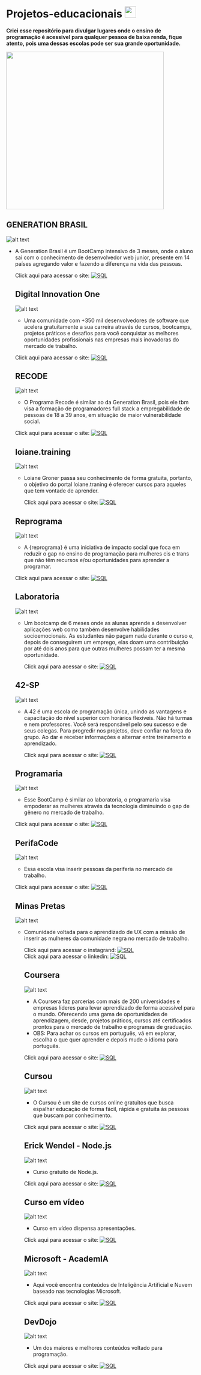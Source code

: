 # Projetos-educacionais <img src="https://cultofthepartyparrot.com/parrots/hd/twinsparrot.gif" width="30" height="30"/>

**Criei esse repositório para divulgar lugares onde o ensino de programação é acessivel para qualquer pessoa de baixa renda, fique atento, pois uma dessas escolas pode ser sua grande oportunidade.**


   <img src="https://media.giphy.com/media/fQZX2aoRC1Tqw/giphy.gif" width="420">

## GENERATION BRASIL ##

 ![alt text](https://th.bing.com/th/id/OIP.4JnR3tl0ikKnVuoTkjIHDgAAAA?pid=ImgDet&rs=1)

* A Generation Brasil é um BootCamp intensivo de 3 meses, onde o aluno sai com o conhecimento de desenvolvedor web junior, presente em 14 países agregando valor e fazendo a diferença na vida das pessoas.

  Click aqui para acessar o site: [![SQL](https://img.shields.io/badge/-GenerationBrasil-FF8C00?style=flat&logo=GenerationBrasil)](https://brazil.generation.org/)
  
  
  
  
  
  
  ## Digital Innovation One ##
  
   ![alt text](https://hermes.digitalinnovation.one/assets/logo-sm-white.png)
  
  * Uma comunidade com +350 mil desenvolvedores de software que acelera gratuitamente a sua carreira através de cursos, bootcamps, projetos práticos e desafios para     você conquistar as melhores oportunidades profissionais nas empresas mais inovadoras do mercado de trabalho.


   Click aqui para acessar o site: [![SQL](https://img.shields.io/badge/-DigitalInnovationOne-FFFF00?style=flat&logo=DigitalInnovationOne)](https://digitalinnovation.one/sign-in?redirect=%2Ftracks)
  
  
  
  
  
  
  ## RECODE ##
  
   ![alt text](https://www.cursoemvideo.com/wp-content/uploads/2019/07/apoiador-recode.png)
  
  * O Programa Recode é similar ao da Generation Brasil, pois ele tbm visa a formação de programadores full stack a empregabilidade de pessoas de 18 a 39 anos, em situação de maior vulnerabilidade social.

   Click aqui para acessar o site: [![SQL](https://img.shields.io/badge/-Recode-4B0082?style=flat&logo=Recode)](https://recode.org.br/)
  
  
  
  ## loiane.training ##
  
    ![alt text](https://static-cdn.jtvnw.net/jtv_user_pictures/ffd3de78-d8a7-42ef-997b-572b9c26c331-profile_image-300x300.png)
    
   * Loiane Groner passa seu conhecimento de forma gratuita, portanto, o objetivo do portal loiane.traning é oferecer cursos para aqueles que tem vontade de aprender.
   
     Click aqui para acessar o site: [![SQL](https://img.shields.io/badge/-Loiane.Training-8B0000?style=flat&logo=Loiane.Training)](https://loiane.training/)






   ## Reprograma ##
     
     ![alt text](https://www.paypal-brasil.com.br/doe/assets/20170329_144932064_logo-reprograma%20(2).png)
    
     * A {reprograma} é uma iniciativa de impacto social que foca em reduzir o gap no ensino de programação para mulheres cis e trans que não têm recursos e/ou oportunidades para aprender a programar.

     Click aqui para acessar o site: [![SQL](https://img.shields.io/badge/-Reprograma-4B0082?style=flat&logo=Reprograma)](https://reprograma.com.br/)
     
     
     
     
    ## Laboratoria ##
     
     ![alt text](https://v.fastcdn.co/u/cf943cfe/45158255-0-Laboratoria-iconos-0.png)
 
     * Um bootcamp de 6 meses onde as alunas aprende a desenvolver aplicações web como também desenvolve habilidades socioemocionais. As estudantes não pagam nada durante o curso e, depois de conseguirem um emprego, elas doam uma contribuição por até dois anos para que outras mulheres possam ter a mesma oportunidade.

       Click aqui para acessar o site: [![SQL](https://img.shields.io/badge/-Laboratoria-FFFF00?style=flat&logo=Laboratoria)](https://www.laboratoria.la/br)




    ## 42-SP ##
    
     ![alt text](https://avatars3.githubusercontent.com/u/58227479?s=200&v=4)

     * A 42 é uma escola de programação única, unindo as vantagens e capacitação do nível superior com horários flexíveis. Não há turmas e nem professores. Você será           responsável pelo seu sucesso e de seus colegas. Para progredir nos projetos, deve confiar na força do grupo. Ao dar e receber informações e alternar entre               treinamento e aprendizado.

       Click aqui para acessar o site: [![SQL](https://img.shields.io/badge/-42SP-FFFAFA?style=flat&logo=42SP)](https://www.42sp.org.br/)
       
       
       
    ## Programaria ##
    
     ![alt text](https://www.programaria.org/wp-content/uploads/2015/08/logo-04.png)
     
     * Esse BootCamp é similar ao laboratoria, o programaria visa empoderar as mulheres através da tecnologia diminuindo o gap de gênero no mercado de trabalho.
     
     Click aqui para acessar o site: [![SQL](https://img.shields.io/badge/-Programaria-00BFFF?style=flat&logo=Programaria)](https://www.programaria.org/)




   ## PerifaCode ##
      
    ![alt text](https://avatars.githubusercontent.com/u/48770237?s=280&v=4)
     
    * Essa escola visa inserir pessoas da periferia no mercado de trabalho.

    Click aqui para acessar o site: [![SQL](https://img.shields.io/badge/-PerifaCode-F0F8FF?style=flat&logo=PerifaCode)](https://perifacode.com/)
    
    
    
    
    
   ## Minas Pretas ##
   
   ![alt text](https://media-exp1.licdn.com/dms/image/C4D0BAQFFLJhi3p7v_w/company-logo_200_200/0?e=2159024400&v=beta&t=3vCa4dJmZUkt9wNZqXVBsVB-uMGwy-EF55UzSTocx9Q)
   
   * Comunidade voltada para o aprendizado de UX com a missão de inserir as mulheres da comunidade negra no mercado de trabalho.

     Click aqui para acessar o instagrand: [![SQL](https://img.shields.io/badge/-MinasPretas-8A2BE2?style=flat&logo=MinasPretas)](https://www.instagram.com/uxparaminaspretas/)    
     Click aqui para acessar o linkedin: [![SQL](https://img.shields.io/badge/-MinasPretas-8A2BE2?style=flat&logo=MinasPretas)](https://www.linkedin.com/company/uxparaminaspretas/) 
     
     
     
     
     
     
     
     ## Coursera ##
     
     ![alt text](https://cdn.imp-multimedia.com/voh4kotyha808w840s.png)
     
     * A Coursera faz parcerias com mais de 200 universidades e empresas líderes para levar aprendizado  de forma acessível para o mundo. Oferecendo uma gama de                oportunidades de aprendizagem, desde, projetos práticos, cursos até certificados prontos para o mercado de trabalho e programas de graduação.
     * OBS: Para achar os cursos em português, vá em explorar, escolha o que quer aprender e depois mude o idioma para português.

      Click aqui para acessar o site: [![SQL](https://img.shields.io/badge/-Coursera-0000CD?style=flat&logo=Coursera)](https://www.coursera.org/)    
       
       
       
       
       
       
       ## Cursou ##
       
       ![alt text](https://d3q79ipuvy7qd5.cloudfront.net/entities/73ae194a77a34b240640602d92335b9b/a89768394c08e042805d0f34af3458ee622aef39b8335b4d28e63833969e466c.png)
       
        * O Cursou é um site de cursos online gratuitos que busca espalhar educação de forma fácil, rápida e gratuita às pessoas que buscam por conhecimento.
       
        Click aqui para acessar o site: [![SQL](https://img.shields.io/badge/-Cursou-FFFAFA?style=flat&logo=Cursou)](https://www.cursou.com.br/)    





      ## Erick Wendel - Node.js ##
      
      ![alt text](https://pbs.twimg.com/profile_images/1192804356204224512/8v6Xx019_400x400.jpg)
      
       * Curso gratuito de Node.js.

      Click aqui para acessar o site: [![SQL](https://img.shields.io/badge/-ErickWendel-3CB371?style=flat&logo=ErickWendel)](https://erickwendel.teachable.com/p/node-js-para-iniciantes-nodebr)    
      
      
      
      
      ## Curso em vídeo ##
      
      ![alt text](https://pbs.twimg.com/profile_images/378800000157650181/8e1bbdf27ff82759f9101e5e7dfc0c31.jpeg)
      
      * Curso em vídeo dispensa apresentações.

       Click aqui para acessar o site: [![SQL](https://img.shields.io/badge/-CursoEmVideo-000080?style=flat&logo=CursoEmVideo)](https://www.cursoemvideo.com/)  
       
       
       
       
       
      ## Microsoft - AcademIA ##
      
      ![alt text](https://www.nts.ps/wp-content/uploads/2019/10/Microsoft-Logo-Grey.png)

      * Aqui você encontra conteúdos de Inteligência Artificial e Nuvem baseado nas tecnologias Microsoft.
   
      Click aqui para acessar o site: [![SQL](https://img.shields.io/badge/-Microsoft-40E0D0?style=flat&logo=Microsoft)](https://www.microsoft.com/pt-br/academia)  

      
      
      
      
      
      ## DevDojo ##
      
      ![alt text](https://avatars.githubusercontent.com/u/30412042?s=400&v=4)
      
      * Um dos maiores e melhores conteúdos voltado para programação.
      
      Click aqui para acessar o site: [![SQL](https://img.shields.io/badge/-DevDojo-696969?style=flat&logo=DevDojo)](https://www.youtube.com/c/DevDojoBrasil/playlists)  

      
      


     

